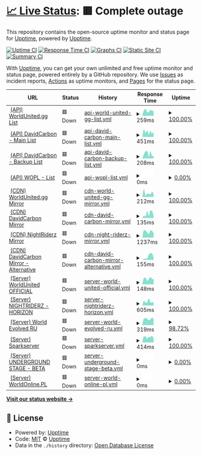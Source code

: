 # [📈 Live Status](https://upptime.github.io/upptime): <!--live status--> **🟥 Complete outage**

This repository contains the open-source uptime monitor and status page for [Upptime](https://upptime.js.org), powered by [Upptime](https://github.com/upptime/upptime).

[![Uptime CI](https://github.com/DavidCarbon-SBRW/Status/workflows/Uptime%20CI/badge.svg)](https://github.com/DavidCarbon-SBRW/Status/actions?query=workflow%3A%22Uptime+CI%22)
[![Response Time CI](https://github.com/DavidCarbon-SBRW/Status/workflows/Response%20Time%20CI/badge.svg)](https://github.com/DavidCarbon-SBRW/Status/actions?query=workflow%3A%22Response+Time+CI%22)
[![Graphs CI](https://github.com/DavidCarbon-SBRW/Status/workflows/Graphs%20CI/badge.svg)](https://github.com/DavidCarbon-SBRW/Status/actions?query=workflow%3A%22Graphs+CI%22)
[![Static Site CI](https://github.com/DavidCarbon-SBRW/Status/workflows/Static%20Site%20CI/badge.svg)](https://github.com/DavidCarbon-SBRW/Status/actions?query=workflow%3A%22Static+Site+CI%22)
[![Summary CI](https://github.com/DavidCarbon-SBRW/Status/workflows/Summary%20CI/badge.svg)](https://github.com/DavidCarbon-SBRW/Status/actions?query=workflow%3A%22Summary+CI%22)

With [Upptime](https://upptime.js.org), you can get your own unlimited and free uptime monitor and status page, powered entirely by a GitHub repository. We use [Issues](https://github.com/upptime/upptime/issues) as incident reports, [Actions](https://github.com/DavidCarbon-SBRW/Status/actions) as uptime monitors, and [Pages](https://upptime.github.io/upptime) for the status page.

<!--start: status pages-->
<!-- This summary is generated by Upptime (https://github.com/upptime/upptime) -->
<!-- Do not edit this manually, your changes will be overwritten -->
<!-- prettier-ignore -->
| URL | Status | History | Response Time | Uptime |
| --- | ------ | ------- | ------------- | ------ |
| <img alt="" src="https://favicons.githubusercontent.com/api.worldunited.gg" height="13"> [(API) WorldUnited.gg List](https://api.worldunited.gg/serverlist.json) | 🟥 Down | [api-world-united-gg-list.yml](https://github.com/DavidCarbon-SBRW/Status/commits/HEAD/history/api-world-united-gg-list.yml) | <details><summary><img alt="Response time graph" src="./graphs/api-world-united-gg-list/response-time-week.png" height="20"> 259ms</summary><br><a href="https://s-sbrw.davidcarbon.download/history/api-world-united-gg-list"><img alt="Response time 285" src="https://img.shields.io/endpoint?url=https%3A%2F%2Fraw.githubusercontent.com%2FDavidCarbon-SBRW%2FStatus%2FHEAD%2Fapi%2Fapi-world-united-gg-list%2Fresponse-time.json"></a><br><a href="https://s-sbrw.davidcarbon.download/history/api-world-united-gg-list"><img alt="24-hour response time 228" src="https://img.shields.io/endpoint?url=https%3A%2F%2Fraw.githubusercontent.com%2FDavidCarbon-SBRW%2FStatus%2FHEAD%2Fapi%2Fapi-world-united-gg-list%2Fresponse-time-day.json"></a><br><a href="https://s-sbrw.davidcarbon.download/history/api-world-united-gg-list"><img alt="7-day response time 259" src="https://img.shields.io/endpoint?url=https%3A%2F%2Fraw.githubusercontent.com%2FDavidCarbon-SBRW%2FStatus%2FHEAD%2Fapi%2Fapi-world-united-gg-list%2Fresponse-time-week.json"></a><br><a href="https://s-sbrw.davidcarbon.download/history/api-world-united-gg-list"><img alt="30-day response time 290" src="https://img.shields.io/endpoint?url=https%3A%2F%2Fraw.githubusercontent.com%2FDavidCarbon-SBRW%2FStatus%2FHEAD%2Fapi%2Fapi-world-united-gg-list%2Fresponse-time-month.json"></a><br><a href="https://s-sbrw.davidcarbon.download/history/api-world-united-gg-list"><img alt="1-year response time 285" src="https://img.shields.io/endpoint?url=https%3A%2F%2Fraw.githubusercontent.com%2FDavidCarbon-SBRW%2FStatus%2FHEAD%2Fapi%2Fapi-world-united-gg-list%2Fresponse-time-year.json"></a></details> | <details><summary><a href="https://s-sbrw.davidcarbon.download/history/api-world-united-gg-list">100.00%</a></summary><a href="https://s-sbrw.davidcarbon.download/history/api-world-united-gg-list"><img alt="All-time uptime 90.85%" src="https://img.shields.io/endpoint?url=https%3A%2F%2Fraw.githubusercontent.com%2FDavidCarbon-SBRW%2FStatus%2FHEAD%2Fapi%2Fapi-world-united-gg-list%2Fuptime.json"></a><br><a href="https://s-sbrw.davidcarbon.download/history/api-world-united-gg-list"><img alt="24-hour uptime 100.00%" src="https://img.shields.io/endpoint?url=https%3A%2F%2Fraw.githubusercontent.com%2FDavidCarbon-SBRW%2FStatus%2FHEAD%2Fapi%2Fapi-world-united-gg-list%2Fuptime-day.json"></a><br><a href="https://s-sbrw.davidcarbon.download/history/api-world-united-gg-list"><img alt="7-day uptime 100.00%" src="https://img.shields.io/endpoint?url=https%3A%2F%2Fraw.githubusercontent.com%2FDavidCarbon-SBRW%2FStatus%2FHEAD%2Fapi%2Fapi-world-united-gg-list%2Fuptime-week.json"></a><br><a href="https://s-sbrw.davidcarbon.download/history/api-world-united-gg-list"><img alt="30-day uptime 97.14%" src="https://img.shields.io/endpoint?url=https%3A%2F%2Fraw.githubusercontent.com%2FDavidCarbon-SBRW%2FStatus%2FHEAD%2Fapi%2Fapi-world-united-gg-list%2Fuptime-month.json"></a><br><a href="https://s-sbrw.davidcarbon.download/history/api-world-united-gg-list"><img alt="1-year uptime 90.85%" src="https://img.shields.io/endpoint?url=https%3A%2F%2Fraw.githubusercontent.com%2FDavidCarbon-SBRW%2FStatus%2FHEAD%2Fapi%2Fapi-world-united-gg-list%2Fuptime-year.json"></a></details>
| <img alt="" src="https://favicons.githubusercontent.com/api-sbrw.davidcarbon.download" height="13"> [(API) DavidCarbon - Main List](https://api-sbrw.davidcarbon.download/serverlist.json) | 🟥 Down | [api-david-carbon-main-list.yml](https://github.com/DavidCarbon-SBRW/Status/commits/HEAD/history/api-david-carbon-main-list.yml) | <details><summary><img alt="Response time graph" src="./graphs/api-david-carbon-main-list/response-time-week.png" height="20"> 451ms</summary><br><a href="https://s-sbrw.davidcarbon.download/history/api-david-carbon-main-list"><img alt="Response time 526" src="https://img.shields.io/endpoint?url=https%3A%2F%2Fraw.githubusercontent.com%2FDavidCarbon-SBRW%2FStatus%2FHEAD%2Fapi%2Fapi-david-carbon-main-list%2Fresponse-time.json"></a><br><a href="https://s-sbrw.davidcarbon.download/history/api-david-carbon-main-list"><img alt="24-hour response time 475" src="https://img.shields.io/endpoint?url=https%3A%2F%2Fraw.githubusercontent.com%2FDavidCarbon-SBRW%2FStatus%2FHEAD%2Fapi%2Fapi-david-carbon-main-list%2Fresponse-time-day.json"></a><br><a href="https://s-sbrw.davidcarbon.download/history/api-david-carbon-main-list"><img alt="7-day response time 451" src="https://img.shields.io/endpoint?url=https%3A%2F%2Fraw.githubusercontent.com%2FDavidCarbon-SBRW%2FStatus%2FHEAD%2Fapi%2Fapi-david-carbon-main-list%2Fresponse-time-week.json"></a><br><a href="https://s-sbrw.davidcarbon.download/history/api-david-carbon-main-list"><img alt="30-day response time 449" src="https://img.shields.io/endpoint?url=https%3A%2F%2Fraw.githubusercontent.com%2FDavidCarbon-SBRW%2FStatus%2FHEAD%2Fapi%2Fapi-david-carbon-main-list%2Fresponse-time-month.json"></a><br><a href="https://s-sbrw.davidcarbon.download/history/api-david-carbon-main-list"><img alt="1-year response time 526" src="https://img.shields.io/endpoint?url=https%3A%2F%2Fraw.githubusercontent.com%2FDavidCarbon-SBRW%2FStatus%2FHEAD%2Fapi%2Fapi-david-carbon-main-list%2Fresponse-time-year.json"></a></details> | <details><summary><a href="https://s-sbrw.davidcarbon.download/history/api-david-carbon-main-list">100.00%</a></summary><a href="https://s-sbrw.davidcarbon.download/history/api-david-carbon-main-list"><img alt="All-time uptime 99.91%" src="https://img.shields.io/endpoint?url=https%3A%2F%2Fraw.githubusercontent.com%2FDavidCarbon-SBRW%2FStatus%2FHEAD%2Fapi%2Fapi-david-carbon-main-list%2Fuptime.json"></a><br><a href="https://s-sbrw.davidcarbon.download/history/api-david-carbon-main-list"><img alt="24-hour uptime 100.00%" src="https://img.shields.io/endpoint?url=https%3A%2F%2Fraw.githubusercontent.com%2FDavidCarbon-SBRW%2FStatus%2FHEAD%2Fapi%2Fapi-david-carbon-main-list%2Fuptime-day.json"></a><br><a href="https://s-sbrw.davidcarbon.download/history/api-david-carbon-main-list"><img alt="7-day uptime 100.00%" src="https://img.shields.io/endpoint?url=https%3A%2F%2Fraw.githubusercontent.com%2FDavidCarbon-SBRW%2FStatus%2FHEAD%2Fapi%2Fapi-david-carbon-main-list%2Fuptime-week.json"></a><br><a href="https://s-sbrw.davidcarbon.download/history/api-david-carbon-main-list"><img alt="30-day uptime 100.00%" src="https://img.shields.io/endpoint?url=https%3A%2F%2Fraw.githubusercontent.com%2FDavidCarbon-SBRW%2FStatus%2FHEAD%2Fapi%2Fapi-david-carbon-main-list%2Fuptime-month.json"></a><br><a href="https://s-sbrw.davidcarbon.download/history/api-david-carbon-main-list"><img alt="1-year uptime 99.91%" src="https://img.shields.io/endpoint?url=https%3A%2F%2Fraw.githubusercontent.com%2FDavidCarbon-SBRW%2FStatus%2FHEAD%2Fapi%2Fapi-david-carbon-main-list%2Fuptime-year.json"></a></details>
| <img alt="" src="https://favicons.githubusercontent.com/api2-sbrw.davidcarbon.download" height="13"> [(API) DavidCarbon - Backup List](http://api2-sbrw.davidcarbon.download/serverlist.json) | 🟥 Down | [api-david-carbon-backup-list.yml](https://github.com/DavidCarbon-SBRW/Status/commits/HEAD/history/api-david-carbon-backup-list.yml) | <details><summary><img alt="Response time graph" src="./graphs/api-david-carbon-backup-list/response-time-week.png" height="20"> 208ms</summary><br><a href="https://s-sbrw.davidcarbon.download/history/api-david-carbon-backup-list"><img alt="Response time 254" src="https://img.shields.io/endpoint?url=https%3A%2F%2Fraw.githubusercontent.com%2FDavidCarbon-SBRW%2FStatus%2FHEAD%2Fapi%2Fapi-david-carbon-backup-list%2Fresponse-time.json"></a><br><a href="https://s-sbrw.davidcarbon.download/history/api-david-carbon-backup-list"><img alt="24-hour response time 113" src="https://img.shields.io/endpoint?url=https%3A%2F%2Fraw.githubusercontent.com%2FDavidCarbon-SBRW%2FStatus%2FHEAD%2Fapi%2Fapi-david-carbon-backup-list%2Fresponse-time-day.json"></a><br><a href="https://s-sbrw.davidcarbon.download/history/api-david-carbon-backup-list"><img alt="7-day response time 208" src="https://img.shields.io/endpoint?url=https%3A%2F%2Fraw.githubusercontent.com%2FDavidCarbon-SBRW%2FStatus%2FHEAD%2Fapi%2Fapi-david-carbon-backup-list%2Fresponse-time-week.json"></a><br><a href="https://s-sbrw.davidcarbon.download/history/api-david-carbon-backup-list"><img alt="30-day response time 218" src="https://img.shields.io/endpoint?url=https%3A%2F%2Fraw.githubusercontent.com%2FDavidCarbon-SBRW%2FStatus%2FHEAD%2Fapi%2Fapi-david-carbon-backup-list%2Fresponse-time-month.json"></a><br><a href="https://s-sbrw.davidcarbon.download/history/api-david-carbon-backup-list"><img alt="1-year response time 254" src="https://img.shields.io/endpoint?url=https%3A%2F%2Fraw.githubusercontent.com%2FDavidCarbon-SBRW%2FStatus%2FHEAD%2Fapi%2Fapi-david-carbon-backup-list%2Fresponse-time-year.json"></a></details> | <details><summary><a href="https://s-sbrw.davidcarbon.download/history/api-david-carbon-backup-list">100.00%</a></summary><a href="https://s-sbrw.davidcarbon.download/history/api-david-carbon-backup-list"><img alt="All-time uptime 99.97%" src="https://img.shields.io/endpoint?url=https%3A%2F%2Fraw.githubusercontent.com%2FDavidCarbon-SBRW%2FStatus%2FHEAD%2Fapi%2Fapi-david-carbon-backup-list%2Fuptime.json"></a><br><a href="https://s-sbrw.davidcarbon.download/history/api-david-carbon-backup-list"><img alt="24-hour uptime 100.00%" src="https://img.shields.io/endpoint?url=https%3A%2F%2Fraw.githubusercontent.com%2FDavidCarbon-SBRW%2FStatus%2FHEAD%2Fapi%2Fapi-david-carbon-backup-list%2Fuptime-day.json"></a><br><a href="https://s-sbrw.davidcarbon.download/history/api-david-carbon-backup-list"><img alt="7-day uptime 100.00%" src="https://img.shields.io/endpoint?url=https%3A%2F%2Fraw.githubusercontent.com%2FDavidCarbon-SBRW%2FStatus%2FHEAD%2Fapi%2Fapi-david-carbon-backup-list%2Fuptime-week.json"></a><br><a href="https://s-sbrw.davidcarbon.download/history/api-david-carbon-backup-list"><img alt="30-day uptime 100.00%" src="https://img.shields.io/endpoint?url=https%3A%2F%2Fraw.githubusercontent.com%2FDavidCarbon-SBRW%2FStatus%2FHEAD%2Fapi%2Fapi-david-carbon-backup-list%2Fuptime-month.json"></a><br><a href="https://s-sbrw.davidcarbon.download/history/api-david-carbon-backup-list"><img alt="1-year uptime 99.97%" src="https://img.shields.io/endpoint?url=https%3A%2F%2Fraw.githubusercontent.com%2FDavidCarbon-SBRW%2FStatus%2FHEAD%2Fapi%2Fapi-david-carbon-backup-list%2Fuptime-year.json"></a></details>
| <img alt="" src="https://favicons.githubusercontent.com/worldonline.pl" height="13"> [(API) WOPL - List](http://worldonline.pl/serverlist.json) | 🟥 Down | [api-wopl-list.yml](https://github.com/DavidCarbon-SBRW/Status/commits/HEAD/history/api-wopl-list.yml) | <details><summary><img alt="Response time graph" src="./graphs/api-wopl-list/response-time-week.png" height="20"> 0ms</summary><br><a href="https://s-sbrw.davidcarbon.download/history/api-wopl-list"><img alt="Response time 326" src="https://img.shields.io/endpoint?url=https%3A%2F%2Fraw.githubusercontent.com%2FDavidCarbon-SBRW%2FStatus%2FHEAD%2Fapi%2Fapi-wopl-list%2Fresponse-time.json"></a><br><a href="https://s-sbrw.davidcarbon.download/history/api-wopl-list"><img alt="24-hour response time 0" src="https://img.shields.io/endpoint?url=https%3A%2F%2Fraw.githubusercontent.com%2FDavidCarbon-SBRW%2FStatus%2FHEAD%2Fapi%2Fapi-wopl-list%2Fresponse-time-day.json"></a><br><a href="https://s-sbrw.davidcarbon.download/history/api-wopl-list"><img alt="7-day response time 0" src="https://img.shields.io/endpoint?url=https%3A%2F%2Fraw.githubusercontent.com%2FDavidCarbon-SBRW%2FStatus%2FHEAD%2Fapi%2Fapi-wopl-list%2Fresponse-time-week.json"></a><br><a href="https://s-sbrw.davidcarbon.download/history/api-wopl-list"><img alt="30-day response time 0" src="https://img.shields.io/endpoint?url=https%3A%2F%2Fraw.githubusercontent.com%2FDavidCarbon-SBRW%2FStatus%2FHEAD%2Fapi%2Fapi-wopl-list%2Fresponse-time-month.json"></a><br><a href="https://s-sbrw.davidcarbon.download/history/api-wopl-list"><img alt="1-year response time 326" src="https://img.shields.io/endpoint?url=https%3A%2F%2Fraw.githubusercontent.com%2FDavidCarbon-SBRW%2FStatus%2FHEAD%2Fapi%2Fapi-wopl-list%2Fresponse-time-year.json"></a></details> | <details><summary><a href="https://s-sbrw.davidcarbon.download/history/api-wopl-list">0.00%</a></summary><a href="https://s-sbrw.davidcarbon.download/history/api-wopl-list"><img alt="All-time uptime 33.94%" src="https://img.shields.io/endpoint?url=https%3A%2F%2Fraw.githubusercontent.com%2FDavidCarbon-SBRW%2FStatus%2FHEAD%2Fapi%2Fapi-wopl-list%2Fuptime.json"></a><br><a href="https://s-sbrw.davidcarbon.download/history/api-wopl-list"><img alt="24-hour uptime 0.00%" src="https://img.shields.io/endpoint?url=https%3A%2F%2Fraw.githubusercontent.com%2FDavidCarbon-SBRW%2FStatus%2FHEAD%2Fapi%2Fapi-wopl-list%2Fuptime-day.json"></a><br><a href="https://s-sbrw.davidcarbon.download/history/api-wopl-list"><img alt="7-day uptime 0.00%" src="https://img.shields.io/endpoint?url=https%3A%2F%2Fraw.githubusercontent.com%2FDavidCarbon-SBRW%2FStatus%2FHEAD%2Fapi%2Fapi-wopl-list%2Fuptime-week.json"></a><br><a href="https://s-sbrw.davidcarbon.download/history/api-wopl-list"><img alt="30-day uptime 0.00%" src="https://img.shields.io/endpoint?url=https%3A%2F%2Fraw.githubusercontent.com%2FDavidCarbon-SBRW%2FStatus%2FHEAD%2Fapi%2Fapi-wopl-list%2Fuptime-month.json"></a><br><a href="https://s-sbrw.davidcarbon.download/history/api-wopl-list"><img alt="1-year uptime 33.94%" src="https://img.shields.io/endpoint?url=https%3A%2F%2Fraw.githubusercontent.com%2FDavidCarbon-SBRW%2FStatus%2FHEAD%2Fapi%2Fapi-wopl-list%2Fuptime-year.json"></a></details>
| <img alt="" src="https://favicons.githubusercontent.com/cdn.worldunited.gg" height="13"> [(CDN) WorldUnited.gg Mirror](https://cdn.worldunited.gg/en/index.xml) | 🟥 Down | [cdn-world-united-gg-mirror.yml](https://github.com/DavidCarbon-SBRW/Status/commits/HEAD/history/cdn-world-united-gg-mirror.yml) | <details><summary><img alt="Response time graph" src="./graphs/cdn-world-united-gg-mirror/response-time-week.png" height="20"> 212ms</summary><br><a href="https://s-sbrw.davidcarbon.download/history/cdn-world-united-gg-mirror"><img alt="Response time 194" src="https://img.shields.io/endpoint?url=https%3A%2F%2Fraw.githubusercontent.com%2FDavidCarbon-SBRW%2FStatus%2FHEAD%2Fapi%2Fcdn-world-united-gg-mirror%2Fresponse-time.json"></a><br><a href="https://s-sbrw.davidcarbon.download/history/cdn-world-united-gg-mirror"><img alt="24-hour response time 158" src="https://img.shields.io/endpoint?url=https%3A%2F%2Fraw.githubusercontent.com%2FDavidCarbon-SBRW%2FStatus%2FHEAD%2Fapi%2Fcdn-world-united-gg-mirror%2Fresponse-time-day.json"></a><br><a href="https://s-sbrw.davidcarbon.download/history/cdn-world-united-gg-mirror"><img alt="7-day response time 212" src="https://img.shields.io/endpoint?url=https%3A%2F%2Fraw.githubusercontent.com%2FDavidCarbon-SBRW%2FStatus%2FHEAD%2Fapi%2Fcdn-world-united-gg-mirror%2Fresponse-time-week.json"></a><br><a href="https://s-sbrw.davidcarbon.download/history/cdn-world-united-gg-mirror"><img alt="30-day response time 190" src="https://img.shields.io/endpoint?url=https%3A%2F%2Fraw.githubusercontent.com%2FDavidCarbon-SBRW%2FStatus%2FHEAD%2Fapi%2Fcdn-world-united-gg-mirror%2Fresponse-time-month.json"></a><br><a href="https://s-sbrw.davidcarbon.download/history/cdn-world-united-gg-mirror"><img alt="1-year response time 194" src="https://img.shields.io/endpoint?url=https%3A%2F%2Fraw.githubusercontent.com%2FDavidCarbon-SBRW%2FStatus%2FHEAD%2Fapi%2Fcdn-world-united-gg-mirror%2Fresponse-time-year.json"></a></details> | <details><summary><a href="https://s-sbrw.davidcarbon.download/history/cdn-world-united-gg-mirror">100.00%</a></summary><a href="https://s-sbrw.davidcarbon.download/history/cdn-world-united-gg-mirror"><img alt="All-time uptime 100.00%" src="https://img.shields.io/endpoint?url=https%3A%2F%2Fraw.githubusercontent.com%2FDavidCarbon-SBRW%2FStatus%2FHEAD%2Fapi%2Fcdn-world-united-gg-mirror%2Fuptime.json"></a><br><a href="https://s-sbrw.davidcarbon.download/history/cdn-world-united-gg-mirror"><img alt="24-hour uptime 100.00%" src="https://img.shields.io/endpoint?url=https%3A%2F%2Fraw.githubusercontent.com%2FDavidCarbon-SBRW%2FStatus%2FHEAD%2Fapi%2Fcdn-world-united-gg-mirror%2Fuptime-day.json"></a><br><a href="https://s-sbrw.davidcarbon.download/history/cdn-world-united-gg-mirror"><img alt="7-day uptime 100.00%" src="https://img.shields.io/endpoint?url=https%3A%2F%2Fraw.githubusercontent.com%2FDavidCarbon-SBRW%2FStatus%2FHEAD%2Fapi%2Fcdn-world-united-gg-mirror%2Fuptime-week.json"></a><br><a href="https://s-sbrw.davidcarbon.download/history/cdn-world-united-gg-mirror"><img alt="30-day uptime 100.00%" src="https://img.shields.io/endpoint?url=https%3A%2F%2Fraw.githubusercontent.com%2FDavidCarbon-SBRW%2FStatus%2FHEAD%2Fapi%2Fcdn-world-united-gg-mirror%2Fuptime-month.json"></a><br><a href="https://s-sbrw.davidcarbon.download/history/cdn-world-united-gg-mirror"><img alt="1-year uptime 100.00%" src="https://img.shields.io/endpoint?url=https%3A%2F%2Fraw.githubusercontent.com%2FDavidCarbon-SBRW%2FStatus%2FHEAD%2Fapi%2Fcdn-world-united-gg-mirror%2Fuptime-year.json"></a></details>
| <img alt="" src="https://favicons.githubusercontent.com/g-sbrw.davidcarbon.download" height="13"> [(CDN) DavidCarbon Mirror](http://g-sbrw.davidcarbon.download/en/index.xml) | 🟥 Down | [cdn-david-carbon-mirror.yml](https://github.com/DavidCarbon-SBRW/Status/commits/HEAD/history/cdn-david-carbon-mirror.yml) | <details><summary><img alt="Response time graph" src="./graphs/cdn-david-carbon-mirror/response-time-week.png" height="20"> 135ms</summary><br><a href="https://s-sbrw.davidcarbon.download/history/cdn-david-carbon-mirror"><img alt="Response time 317" src="https://img.shields.io/endpoint?url=https%3A%2F%2Fraw.githubusercontent.com%2FDavidCarbon-SBRW%2FStatus%2FHEAD%2Fapi%2Fcdn-david-carbon-mirror%2Fresponse-time.json"></a><br><a href="https://s-sbrw.davidcarbon.download/history/cdn-david-carbon-mirror"><img alt="24-hour response time 58" src="https://img.shields.io/endpoint?url=https%3A%2F%2Fraw.githubusercontent.com%2FDavidCarbon-SBRW%2FStatus%2FHEAD%2Fapi%2Fcdn-david-carbon-mirror%2Fresponse-time-day.json"></a><br><a href="https://s-sbrw.davidcarbon.download/history/cdn-david-carbon-mirror"><img alt="7-day response time 135" src="https://img.shields.io/endpoint?url=https%3A%2F%2Fraw.githubusercontent.com%2FDavidCarbon-SBRW%2FStatus%2FHEAD%2Fapi%2Fcdn-david-carbon-mirror%2Fresponse-time-week.json"></a><br><a href="https://s-sbrw.davidcarbon.download/history/cdn-david-carbon-mirror"><img alt="30-day response time 261" src="https://img.shields.io/endpoint?url=https%3A%2F%2Fraw.githubusercontent.com%2FDavidCarbon-SBRW%2FStatus%2FHEAD%2Fapi%2Fcdn-david-carbon-mirror%2Fresponse-time-month.json"></a><br><a href="https://s-sbrw.davidcarbon.download/history/cdn-david-carbon-mirror"><img alt="1-year response time 317" src="https://img.shields.io/endpoint?url=https%3A%2F%2Fraw.githubusercontent.com%2FDavidCarbon-SBRW%2FStatus%2FHEAD%2Fapi%2Fcdn-david-carbon-mirror%2Fresponse-time-year.json"></a></details> | <details><summary><a href="https://s-sbrw.davidcarbon.download/history/cdn-david-carbon-mirror">100.00%</a></summary><a href="https://s-sbrw.davidcarbon.download/history/cdn-david-carbon-mirror"><img alt="All-time uptime 99.95%" src="https://img.shields.io/endpoint?url=https%3A%2F%2Fraw.githubusercontent.com%2FDavidCarbon-SBRW%2FStatus%2FHEAD%2Fapi%2Fcdn-david-carbon-mirror%2Fuptime.json"></a><br><a href="https://s-sbrw.davidcarbon.download/history/cdn-david-carbon-mirror"><img alt="24-hour uptime 100.00%" src="https://img.shields.io/endpoint?url=https%3A%2F%2Fraw.githubusercontent.com%2FDavidCarbon-SBRW%2FStatus%2FHEAD%2Fapi%2Fcdn-david-carbon-mirror%2Fuptime-day.json"></a><br><a href="https://s-sbrw.davidcarbon.download/history/cdn-david-carbon-mirror"><img alt="7-day uptime 100.00%" src="https://img.shields.io/endpoint?url=https%3A%2F%2Fraw.githubusercontent.com%2FDavidCarbon-SBRW%2FStatus%2FHEAD%2Fapi%2Fcdn-david-carbon-mirror%2Fuptime-week.json"></a><br><a href="https://s-sbrw.davidcarbon.download/history/cdn-david-carbon-mirror"><img alt="30-day uptime 100.00%" src="https://img.shields.io/endpoint?url=https%3A%2F%2Fraw.githubusercontent.com%2FDavidCarbon-SBRW%2FStatus%2FHEAD%2Fapi%2Fcdn-david-carbon-mirror%2Fuptime-month.json"></a><br><a href="https://s-sbrw.davidcarbon.download/history/cdn-david-carbon-mirror"><img alt="1-year uptime 99.95%" src="https://img.shields.io/endpoint?url=https%3A%2F%2Fraw.githubusercontent.com%2FDavidCarbon-SBRW%2FStatus%2FHEAD%2Fapi%2Fcdn-david-carbon-mirror%2Fuptime-year.json"></a></details>
| <img alt="" src="https://favicons.githubusercontent.com/cdn.nightriderz.world" height="13"> [(CDN) NightRiderz Mirror](https://cdn.nightriderz.world/nfsw/en/index.xml) | 🟥 Down | [cdn-night-riderz-mirror.yml](https://github.com/DavidCarbon-SBRW/Status/commits/HEAD/history/cdn-night-riderz-mirror.yml) | <details><summary><img alt="Response time graph" src="./graphs/cdn-night-riderz-mirror/response-time-week.png" height="20"> 1237ms</summary><br><a href="https://s-sbrw.davidcarbon.download/history/cdn-night-riderz-mirror"><img alt="Response time 862" src="https://img.shields.io/endpoint?url=https%3A%2F%2Fraw.githubusercontent.com%2FDavidCarbon-SBRW%2FStatus%2FHEAD%2Fapi%2Fcdn-night-riderz-mirror%2Fresponse-time.json"></a><br><a href="https://s-sbrw.davidcarbon.download/history/cdn-night-riderz-mirror"><img alt="24-hour response time 931" src="https://img.shields.io/endpoint?url=https%3A%2F%2Fraw.githubusercontent.com%2FDavidCarbon-SBRW%2FStatus%2FHEAD%2Fapi%2Fcdn-night-riderz-mirror%2Fresponse-time-day.json"></a><br><a href="https://s-sbrw.davidcarbon.download/history/cdn-night-riderz-mirror"><img alt="7-day response time 1237" src="https://img.shields.io/endpoint?url=https%3A%2F%2Fraw.githubusercontent.com%2FDavidCarbon-SBRW%2FStatus%2FHEAD%2Fapi%2Fcdn-night-riderz-mirror%2Fresponse-time-week.json"></a><br><a href="https://s-sbrw.davidcarbon.download/history/cdn-night-riderz-mirror"><img alt="30-day response time 1225" src="https://img.shields.io/endpoint?url=https%3A%2F%2Fraw.githubusercontent.com%2FDavidCarbon-SBRW%2FStatus%2FHEAD%2Fapi%2Fcdn-night-riderz-mirror%2Fresponse-time-month.json"></a><br><a href="https://s-sbrw.davidcarbon.download/history/cdn-night-riderz-mirror"><img alt="1-year response time 862" src="https://img.shields.io/endpoint?url=https%3A%2F%2Fraw.githubusercontent.com%2FDavidCarbon-SBRW%2FStatus%2FHEAD%2Fapi%2Fcdn-night-riderz-mirror%2Fresponse-time-year.json"></a></details> | <details><summary><a href="https://s-sbrw.davidcarbon.download/history/cdn-night-riderz-mirror">100.00%</a></summary><a href="https://s-sbrw.davidcarbon.download/history/cdn-night-riderz-mirror"><img alt="All-time uptime 99.86%" src="https://img.shields.io/endpoint?url=https%3A%2F%2Fraw.githubusercontent.com%2FDavidCarbon-SBRW%2FStatus%2FHEAD%2Fapi%2Fcdn-night-riderz-mirror%2Fuptime.json"></a><br><a href="https://s-sbrw.davidcarbon.download/history/cdn-night-riderz-mirror"><img alt="24-hour uptime 100.00%" src="https://img.shields.io/endpoint?url=https%3A%2F%2Fraw.githubusercontent.com%2FDavidCarbon-SBRW%2FStatus%2FHEAD%2Fapi%2Fcdn-night-riderz-mirror%2Fuptime-day.json"></a><br><a href="https://s-sbrw.davidcarbon.download/history/cdn-night-riderz-mirror"><img alt="7-day uptime 100.00%" src="https://img.shields.io/endpoint?url=https%3A%2F%2Fraw.githubusercontent.com%2FDavidCarbon-SBRW%2FStatus%2FHEAD%2Fapi%2Fcdn-night-riderz-mirror%2Fuptime-week.json"></a><br><a href="https://s-sbrw.davidcarbon.download/history/cdn-night-riderz-mirror"><img alt="30-day uptime 100.00%" src="https://img.shields.io/endpoint?url=https%3A%2F%2Fraw.githubusercontent.com%2FDavidCarbon-SBRW%2FStatus%2FHEAD%2Fapi%2Fcdn-night-riderz-mirror%2Fuptime-month.json"></a><br><a href="https://s-sbrw.davidcarbon.download/history/cdn-night-riderz-mirror"><img alt="1-year uptime 99.86%" src="https://img.shields.io/endpoint?url=https%3A%2F%2Fraw.githubusercontent.com%2FDavidCarbon-SBRW%2FStatus%2FHEAD%2Fapi%2Fcdn-night-riderz-mirror%2Fuptime-year.json"></a></details>
| <img alt="" src="https://favicons.githubusercontent.com/g2-sbrw.davidcarbon.download" height="13"> [(CDN) DavidCarbon Mirror - Alternative](http://g2-sbrw.davidcarbon.download/en/index.xml) | 🟥 Down | [cdn-david-carbon-mirror-alternative.yml](https://github.com/DavidCarbon-SBRW/Status/commits/HEAD/history/cdn-david-carbon-mirror-alternative.yml) | <details><summary><img alt="Response time graph" src="./graphs/cdn-david-carbon-mirror-alternative/response-time-week.png" height="20"> 155ms</summary><br><a href="https://s-sbrw.davidcarbon.download/history/cdn-david-carbon-mirror-alternative"><img alt="Response time 189" src="https://img.shields.io/endpoint?url=https%3A%2F%2Fraw.githubusercontent.com%2FDavidCarbon-SBRW%2FStatus%2FHEAD%2Fapi%2Fcdn-david-carbon-mirror-alternative%2Fresponse-time.json"></a><br><a href="https://s-sbrw.davidcarbon.download/history/cdn-david-carbon-mirror-alternative"><img alt="24-hour response time 97" src="https://img.shields.io/endpoint?url=https%3A%2F%2Fraw.githubusercontent.com%2FDavidCarbon-SBRW%2FStatus%2FHEAD%2Fapi%2Fcdn-david-carbon-mirror-alternative%2Fresponse-time-day.json"></a><br><a href="https://s-sbrw.davidcarbon.download/history/cdn-david-carbon-mirror-alternative"><img alt="7-day response time 155" src="https://img.shields.io/endpoint?url=https%3A%2F%2Fraw.githubusercontent.com%2FDavidCarbon-SBRW%2FStatus%2FHEAD%2Fapi%2Fcdn-david-carbon-mirror-alternative%2Fresponse-time-week.json"></a><br><a href="https://s-sbrw.davidcarbon.download/history/cdn-david-carbon-mirror-alternative"><img alt="30-day response time 176" src="https://img.shields.io/endpoint?url=https%3A%2F%2Fraw.githubusercontent.com%2FDavidCarbon-SBRW%2FStatus%2FHEAD%2Fapi%2Fcdn-david-carbon-mirror-alternative%2Fresponse-time-month.json"></a><br><a href="https://s-sbrw.davidcarbon.download/history/cdn-david-carbon-mirror-alternative"><img alt="1-year response time 189" src="https://img.shields.io/endpoint?url=https%3A%2F%2Fraw.githubusercontent.com%2FDavidCarbon-SBRW%2FStatus%2FHEAD%2Fapi%2Fcdn-david-carbon-mirror-alternative%2Fresponse-time-year.json"></a></details> | <details><summary><a href="https://s-sbrw.davidcarbon.download/history/cdn-david-carbon-mirror-alternative">100.00%</a></summary><a href="https://s-sbrw.davidcarbon.download/history/cdn-david-carbon-mirror-alternative"><img alt="All-time uptime 99.88%" src="https://img.shields.io/endpoint?url=https%3A%2F%2Fraw.githubusercontent.com%2FDavidCarbon-SBRW%2FStatus%2FHEAD%2Fapi%2Fcdn-david-carbon-mirror-alternative%2Fuptime.json"></a><br><a href="https://s-sbrw.davidcarbon.download/history/cdn-david-carbon-mirror-alternative"><img alt="24-hour uptime 100.00%" src="https://img.shields.io/endpoint?url=https%3A%2F%2Fraw.githubusercontent.com%2FDavidCarbon-SBRW%2FStatus%2FHEAD%2Fapi%2Fcdn-david-carbon-mirror-alternative%2Fuptime-day.json"></a><br><a href="https://s-sbrw.davidcarbon.download/history/cdn-david-carbon-mirror-alternative"><img alt="7-day uptime 100.00%" src="https://img.shields.io/endpoint?url=https%3A%2F%2Fraw.githubusercontent.com%2FDavidCarbon-SBRW%2FStatus%2FHEAD%2Fapi%2Fcdn-david-carbon-mirror-alternative%2Fuptime-week.json"></a><br><a href="https://s-sbrw.davidcarbon.download/history/cdn-david-carbon-mirror-alternative"><img alt="30-day uptime 100.00%" src="https://img.shields.io/endpoint?url=https%3A%2F%2Fraw.githubusercontent.com%2FDavidCarbon-SBRW%2FStatus%2FHEAD%2Fapi%2Fcdn-david-carbon-mirror-alternative%2Fuptime-month.json"></a><br><a href="https://s-sbrw.davidcarbon.download/history/cdn-david-carbon-mirror-alternative"><img alt="1-year uptime 99.88%" src="https://img.shields.io/endpoint?url=https%3A%2F%2Fraw.githubusercontent.com%2FDavidCarbon-SBRW%2FStatus%2FHEAD%2Fapi%2Fcdn-david-carbon-mirror-alternative%2Fuptime-year.json"></a></details>
| <img alt="" src="https://favicons.githubusercontent.com/game.worldunited.gg" height="13"> [(Server) WorldUnited OFFICIAL](http://game.worldunited.gg:8080/Engine.svc/GetServerInformation) | 🟥 Down | [server-world-united-official.yml](https://github.com/DavidCarbon-SBRW/Status/commits/HEAD/history/server-world-united-official.yml) | <details><summary><img alt="Response time graph" src="./graphs/server-world-united-official/response-time-week.png" height="20"> 148ms</summary><br><a href="https://s-sbrw.davidcarbon.download/history/server-world-united-official"><img alt="Response time 159" src="https://img.shields.io/endpoint?url=https%3A%2F%2Fraw.githubusercontent.com%2FDavidCarbon-SBRW%2FStatus%2FHEAD%2Fapi%2Fserver-world-united-official%2Fresponse-time.json"></a><br><a href="https://s-sbrw.davidcarbon.download/history/server-world-united-official"><img alt="24-hour response time 134" src="https://img.shields.io/endpoint?url=https%3A%2F%2Fraw.githubusercontent.com%2FDavidCarbon-SBRW%2FStatus%2FHEAD%2Fapi%2Fserver-world-united-official%2Fresponse-time-day.json"></a><br><a href="https://s-sbrw.davidcarbon.download/history/server-world-united-official"><img alt="7-day response time 148" src="https://img.shields.io/endpoint?url=https%3A%2F%2Fraw.githubusercontent.com%2FDavidCarbon-SBRW%2FStatus%2FHEAD%2Fapi%2Fserver-world-united-official%2Fresponse-time-week.json"></a><br><a href="https://s-sbrw.davidcarbon.download/history/server-world-united-official"><img alt="30-day response time 147" src="https://img.shields.io/endpoint?url=https%3A%2F%2Fraw.githubusercontent.com%2FDavidCarbon-SBRW%2FStatus%2FHEAD%2Fapi%2Fserver-world-united-official%2Fresponse-time-month.json"></a><br><a href="https://s-sbrw.davidcarbon.download/history/server-world-united-official"><img alt="1-year response time 159" src="https://img.shields.io/endpoint?url=https%3A%2F%2Fraw.githubusercontent.com%2FDavidCarbon-SBRW%2FStatus%2FHEAD%2Fapi%2Fserver-world-united-official%2Fresponse-time-year.json"></a></details> | <details><summary><a href="https://s-sbrw.davidcarbon.download/history/server-world-united-official">100.00%</a></summary><a href="https://s-sbrw.davidcarbon.download/history/server-world-united-official"><img alt="All-time uptime 99.99%" src="https://img.shields.io/endpoint?url=https%3A%2F%2Fraw.githubusercontent.com%2FDavidCarbon-SBRW%2FStatus%2FHEAD%2Fapi%2Fserver-world-united-official%2Fuptime.json"></a><br><a href="https://s-sbrw.davidcarbon.download/history/server-world-united-official"><img alt="24-hour uptime 100.00%" src="https://img.shields.io/endpoint?url=https%3A%2F%2Fraw.githubusercontent.com%2FDavidCarbon-SBRW%2FStatus%2FHEAD%2Fapi%2Fserver-world-united-official%2Fuptime-day.json"></a><br><a href="https://s-sbrw.davidcarbon.download/history/server-world-united-official"><img alt="7-day uptime 100.00%" src="https://img.shields.io/endpoint?url=https%3A%2F%2Fraw.githubusercontent.com%2FDavidCarbon-SBRW%2FStatus%2FHEAD%2Fapi%2Fserver-world-united-official%2Fuptime-week.json"></a><br><a href="https://s-sbrw.davidcarbon.download/history/server-world-united-official"><img alt="30-day uptime 100.00%" src="https://img.shields.io/endpoint?url=https%3A%2F%2Fraw.githubusercontent.com%2FDavidCarbon-SBRW%2FStatus%2FHEAD%2Fapi%2Fserver-world-united-official%2Fuptime-month.json"></a><br><a href="https://s-sbrw.davidcarbon.download/history/server-world-united-official"><img alt="1-year uptime 99.99%" src="https://img.shields.io/endpoint?url=https%3A%2F%2Fraw.githubusercontent.com%2FDavidCarbon-SBRW%2FStatus%2FHEAD%2Fapi%2Fserver-world-united-official%2Fuptime-year.json"></a></details>
| <img alt="" src="https://favicons.githubusercontent.com/horizon.nightriderz.world" height="13"> [(Server) NIGHTRIDERZ - HORIZON](http://horizon.nightriderz.world:8080/Engine.svc/GetServerInformation) | 🟥 Down | [server-nightriderz-horizon.yml](https://github.com/DavidCarbon-SBRW/Status/commits/HEAD/history/server-nightriderz-horizon.yml) | <details><summary><img alt="Response time graph" src="./graphs/server-nightriderz-horizon/response-time-week.png" height="20"> 605ms</summary><br><a href="https://s-sbrw.davidcarbon.download/history/server-nightriderz-horizon"><img alt="Response time 478" src="https://img.shields.io/endpoint?url=https%3A%2F%2Fraw.githubusercontent.com%2FDavidCarbon-SBRW%2FStatus%2FHEAD%2Fapi%2Fserver-nightriderz-horizon%2Fresponse-time.json"></a><br><a href="https://s-sbrw.davidcarbon.download/history/server-nightriderz-horizon"><img alt="24-hour response time 499" src="https://img.shields.io/endpoint?url=https%3A%2F%2Fraw.githubusercontent.com%2FDavidCarbon-SBRW%2FStatus%2FHEAD%2Fapi%2Fserver-nightriderz-horizon%2Fresponse-time-day.json"></a><br><a href="https://s-sbrw.davidcarbon.download/history/server-nightriderz-horizon"><img alt="7-day response time 605" src="https://img.shields.io/endpoint?url=https%3A%2F%2Fraw.githubusercontent.com%2FDavidCarbon-SBRW%2FStatus%2FHEAD%2Fapi%2Fserver-nightriderz-horizon%2Fresponse-time-week.json"></a><br><a href="https://s-sbrw.davidcarbon.download/history/server-nightriderz-horizon"><img alt="30-day response time 627" src="https://img.shields.io/endpoint?url=https%3A%2F%2Fraw.githubusercontent.com%2FDavidCarbon-SBRW%2FStatus%2FHEAD%2Fapi%2Fserver-nightriderz-horizon%2Fresponse-time-month.json"></a><br><a href="https://s-sbrw.davidcarbon.download/history/server-nightriderz-horizon"><img alt="1-year response time 478" src="https://img.shields.io/endpoint?url=https%3A%2F%2Fraw.githubusercontent.com%2FDavidCarbon-SBRW%2FStatus%2FHEAD%2Fapi%2Fserver-nightriderz-horizon%2Fresponse-time-year.json"></a></details> | <details><summary><a href="https://s-sbrw.davidcarbon.download/history/server-nightriderz-horizon">100.00%</a></summary><a href="https://s-sbrw.davidcarbon.download/history/server-nightriderz-horizon"><img alt="All-time uptime 99.81%" src="https://img.shields.io/endpoint?url=https%3A%2F%2Fraw.githubusercontent.com%2FDavidCarbon-SBRW%2FStatus%2FHEAD%2Fapi%2Fserver-nightriderz-horizon%2Fuptime.json"></a><br><a href="https://s-sbrw.davidcarbon.download/history/server-nightriderz-horizon"><img alt="24-hour uptime 100.00%" src="https://img.shields.io/endpoint?url=https%3A%2F%2Fraw.githubusercontent.com%2FDavidCarbon-SBRW%2FStatus%2FHEAD%2Fapi%2Fserver-nightriderz-horizon%2Fuptime-day.json"></a><br><a href="https://s-sbrw.davidcarbon.download/history/server-nightriderz-horizon"><img alt="7-day uptime 100.00%" src="https://img.shields.io/endpoint?url=https%3A%2F%2Fraw.githubusercontent.com%2FDavidCarbon-SBRW%2FStatus%2FHEAD%2Fapi%2Fserver-nightriderz-horizon%2Fuptime-week.json"></a><br><a href="https://s-sbrw.davidcarbon.download/history/server-nightriderz-horizon"><img alt="30-day uptime 99.88%" src="https://img.shields.io/endpoint?url=https%3A%2F%2Fraw.githubusercontent.com%2FDavidCarbon-SBRW%2FStatus%2FHEAD%2Fapi%2Fserver-nightriderz-horizon%2Fuptime-month.json"></a><br><a href="https://s-sbrw.davidcarbon.download/history/server-nightriderz-horizon"><img alt="1-year uptime 99.81%" src="https://img.shields.io/endpoint?url=https%3A%2F%2Fraw.githubusercontent.com%2FDavidCarbon-SBRW%2FStatus%2FHEAD%2Fapi%2Fserver-nightriderz-horizon%2Fuptime-year.json"></a></details>
| <img alt="" src="https://favicons.githubusercontent.com/92.63.111.195" height="13"> [(Server) World Evolved RU](http://92.63.111.195:8680/soapbox-race-core/Engine.svc/GetServerInformation) | 🟥 Down | [server-world-evolved-ru.yml](https://github.com/DavidCarbon-SBRW/Status/commits/HEAD/history/server-world-evolved-ru.yml) | <details><summary><img alt="Response time graph" src="./graphs/server-world-evolved-ru/response-time-week.png" height="20"> 319ms</summary><br><a href="https://s-sbrw.davidcarbon.download/history/server-world-evolved-ru"><img alt="Response time 345" src="https://img.shields.io/endpoint?url=https%3A%2F%2Fraw.githubusercontent.com%2FDavidCarbon-SBRW%2FStatus%2FHEAD%2Fapi%2Fserver-world-evolved-ru%2Fresponse-time.json"></a><br><a href="https://s-sbrw.davidcarbon.download/history/server-world-evolved-ru"><img alt="24-hour response time 260" src="https://img.shields.io/endpoint?url=https%3A%2F%2Fraw.githubusercontent.com%2FDavidCarbon-SBRW%2FStatus%2FHEAD%2Fapi%2Fserver-world-evolved-ru%2Fresponse-time-day.json"></a><br><a href="https://s-sbrw.davidcarbon.download/history/server-world-evolved-ru"><img alt="7-day response time 319" src="https://img.shields.io/endpoint?url=https%3A%2F%2Fraw.githubusercontent.com%2FDavidCarbon-SBRW%2FStatus%2FHEAD%2Fapi%2Fserver-world-evolved-ru%2Fresponse-time-week.json"></a><br><a href="https://s-sbrw.davidcarbon.download/history/server-world-evolved-ru"><img alt="30-day response time 321" src="https://img.shields.io/endpoint?url=https%3A%2F%2Fraw.githubusercontent.com%2FDavidCarbon-SBRW%2FStatus%2FHEAD%2Fapi%2Fserver-world-evolved-ru%2Fresponse-time-month.json"></a><br><a href="https://s-sbrw.davidcarbon.download/history/server-world-evolved-ru"><img alt="1-year response time 345" src="https://img.shields.io/endpoint?url=https%3A%2F%2Fraw.githubusercontent.com%2FDavidCarbon-SBRW%2FStatus%2FHEAD%2Fapi%2Fserver-world-evolved-ru%2Fresponse-time-year.json"></a></details> | <details><summary><a href="https://s-sbrw.davidcarbon.download/history/server-world-evolved-ru">98.72%</a></summary><a href="https://s-sbrw.davidcarbon.download/history/server-world-evolved-ru"><img alt="All-time uptime 99.69%" src="https://img.shields.io/endpoint?url=https%3A%2F%2Fraw.githubusercontent.com%2FDavidCarbon-SBRW%2FStatus%2FHEAD%2Fapi%2Fserver-world-evolved-ru%2Fuptime.json"></a><br><a href="https://s-sbrw.davidcarbon.download/history/server-world-evolved-ru"><img alt="24-hour uptime 94.63%" src="https://img.shields.io/endpoint?url=https%3A%2F%2Fraw.githubusercontent.com%2FDavidCarbon-SBRW%2FStatus%2FHEAD%2Fapi%2Fserver-world-evolved-ru%2Fuptime-day.json"></a><br><a href="https://s-sbrw.davidcarbon.download/history/server-world-evolved-ru"><img alt="7-day uptime 98.72%" src="https://img.shields.io/endpoint?url=https%3A%2F%2Fraw.githubusercontent.com%2FDavidCarbon-SBRW%2FStatus%2FHEAD%2Fapi%2Fserver-world-evolved-ru%2Fuptime-week.json"></a><br><a href="https://s-sbrw.davidcarbon.download/history/server-world-evolved-ru"><img alt="30-day uptime 99.56%" src="https://img.shields.io/endpoint?url=https%3A%2F%2Fraw.githubusercontent.com%2FDavidCarbon-SBRW%2FStatus%2FHEAD%2Fapi%2Fserver-world-evolved-ru%2Fuptime-month.json"></a><br><a href="https://s-sbrw.davidcarbon.download/history/server-world-evolved-ru"><img alt="1-year uptime 99.69%" src="https://img.shields.io/endpoint?url=https%3A%2F%2Fraw.githubusercontent.com%2FDavidCarbon-SBRW%2FStatus%2FHEAD%2Fapi%2Fserver-world-evolved-ru%2Fuptime-year.json"></a></details>
| <img alt="" src="https://favicons.githubusercontent.com/core.sparkserver.io" height="13"> [(Server) Sparkserver](https://core.sparkserver.io/soapbox-race-core/Engine.svc/GetServerInformation) | 🟥 Down | [server-sparkserver.yml](https://github.com/DavidCarbon-SBRW/Status/commits/HEAD/history/server-sparkserver.yml) | <details><summary><img alt="Response time graph" src="./graphs/server-sparkserver/response-time-week.png" height="20"> 414ms</summary><br><a href="https://s-sbrw.davidcarbon.download/history/server-sparkserver"><img alt="Response time 429" src="https://img.shields.io/endpoint?url=https%3A%2F%2Fraw.githubusercontent.com%2FDavidCarbon-SBRW%2FStatus%2FHEAD%2Fapi%2Fserver-sparkserver%2Fresponse-time.json"></a><br><a href="https://s-sbrw.davidcarbon.download/history/server-sparkserver"><img alt="24-hour response time 300" src="https://img.shields.io/endpoint?url=https%3A%2F%2Fraw.githubusercontent.com%2FDavidCarbon-SBRW%2FStatus%2FHEAD%2Fapi%2Fserver-sparkserver%2Fresponse-time-day.json"></a><br><a href="https://s-sbrw.davidcarbon.download/history/server-sparkserver"><img alt="7-day response time 414" src="https://img.shields.io/endpoint?url=https%3A%2F%2Fraw.githubusercontent.com%2FDavidCarbon-SBRW%2FStatus%2FHEAD%2Fapi%2Fserver-sparkserver%2Fresponse-time-week.json"></a><br><a href="https://s-sbrw.davidcarbon.download/history/server-sparkserver"><img alt="30-day response time 421" src="https://img.shields.io/endpoint?url=https%3A%2F%2Fraw.githubusercontent.com%2FDavidCarbon-SBRW%2FStatus%2FHEAD%2Fapi%2Fserver-sparkserver%2Fresponse-time-month.json"></a><br><a href="https://s-sbrw.davidcarbon.download/history/server-sparkserver"><img alt="1-year response time 429" src="https://img.shields.io/endpoint?url=https%3A%2F%2Fraw.githubusercontent.com%2FDavidCarbon-SBRW%2FStatus%2FHEAD%2Fapi%2Fserver-sparkserver%2Fresponse-time-year.json"></a></details> | <details><summary><a href="https://s-sbrw.davidcarbon.download/history/server-sparkserver">100.00%</a></summary><a href="https://s-sbrw.davidcarbon.download/history/server-sparkserver"><img alt="All-time uptime 99.82%" src="https://img.shields.io/endpoint?url=https%3A%2F%2Fraw.githubusercontent.com%2FDavidCarbon-SBRW%2FStatus%2FHEAD%2Fapi%2Fserver-sparkserver%2Fuptime.json"></a><br><a href="https://s-sbrw.davidcarbon.download/history/server-sparkserver"><img alt="24-hour uptime 100.00%" src="https://img.shields.io/endpoint?url=https%3A%2F%2Fraw.githubusercontent.com%2FDavidCarbon-SBRW%2FStatus%2FHEAD%2Fapi%2Fserver-sparkserver%2Fuptime-day.json"></a><br><a href="https://s-sbrw.davidcarbon.download/history/server-sparkserver"><img alt="7-day uptime 100.00%" src="https://img.shields.io/endpoint?url=https%3A%2F%2Fraw.githubusercontent.com%2FDavidCarbon-SBRW%2FStatus%2FHEAD%2Fapi%2Fserver-sparkserver%2Fuptime-week.json"></a><br><a href="https://s-sbrw.davidcarbon.download/history/server-sparkserver"><img alt="30-day uptime 100.00%" src="https://img.shields.io/endpoint?url=https%3A%2F%2Fraw.githubusercontent.com%2FDavidCarbon-SBRW%2FStatus%2FHEAD%2Fapi%2Fserver-sparkserver%2Fuptime-month.json"></a><br><a href="https://s-sbrw.davidcarbon.download/history/server-sparkserver"><img alt="1-year uptime 99.82%" src="https://img.shields.io/endpoint?url=https%3A%2F%2Fraw.githubusercontent.com%2FDavidCarbon-SBRW%2FStatus%2FHEAD%2Fapi%2Fserver-sparkserver%2Fuptime-year.json"></a></details>
| <img alt="" src="https://favicons.githubusercontent.com/155.138.131.23" height="13"> [(Server) UNDERGROUND STAGE - BETA](http://155.138.131.23:8080/core/Engine.svc/GetServerInformation) | 🟥 Down | [server-underground-stage-beta.yml](https://github.com/DavidCarbon-SBRW/Status/commits/HEAD/history/server-underground-stage-beta.yml) | <details><summary><img alt="Response time graph" src="./graphs/server-underground-stage-beta/response-time-week.png" height="20"> 0ms</summary><br><a href="https://s-sbrw.davidcarbon.download/history/server-underground-stage-beta"><img alt="Response time 90" src="https://img.shields.io/endpoint?url=https%3A%2F%2Fraw.githubusercontent.com%2FDavidCarbon-SBRW%2FStatus%2FHEAD%2Fapi%2Fserver-underground-stage-beta%2Fresponse-time.json"></a><br><a href="https://s-sbrw.davidcarbon.download/history/server-underground-stage-beta"><img alt="24-hour response time 0" src="https://img.shields.io/endpoint?url=https%3A%2F%2Fraw.githubusercontent.com%2FDavidCarbon-SBRW%2FStatus%2FHEAD%2Fapi%2Fserver-underground-stage-beta%2Fresponse-time-day.json"></a><br><a href="https://s-sbrw.davidcarbon.download/history/server-underground-stage-beta"><img alt="7-day response time 0" src="https://img.shields.io/endpoint?url=https%3A%2F%2Fraw.githubusercontent.com%2FDavidCarbon-SBRW%2FStatus%2FHEAD%2Fapi%2Fserver-underground-stage-beta%2Fresponse-time-week.json"></a><br><a href="https://s-sbrw.davidcarbon.download/history/server-underground-stage-beta"><img alt="30-day response time 0" src="https://img.shields.io/endpoint?url=https%3A%2F%2Fraw.githubusercontent.com%2FDavidCarbon-SBRW%2FStatus%2FHEAD%2Fapi%2Fserver-underground-stage-beta%2Fresponse-time-month.json"></a><br><a href="https://s-sbrw.davidcarbon.download/history/server-underground-stage-beta"><img alt="1-year response time 90" src="https://img.shields.io/endpoint?url=https%3A%2F%2Fraw.githubusercontent.com%2FDavidCarbon-SBRW%2FStatus%2FHEAD%2Fapi%2Fserver-underground-stage-beta%2Fresponse-time-year.json"></a></details> | <details><summary><a href="https://s-sbrw.davidcarbon.download/history/server-underground-stage-beta">0.00%</a></summary><a href="https://s-sbrw.davidcarbon.download/history/server-underground-stage-beta"><img alt="All-time uptime 31.23%" src="https://img.shields.io/endpoint?url=https%3A%2F%2Fraw.githubusercontent.com%2FDavidCarbon-SBRW%2FStatus%2FHEAD%2Fapi%2Fserver-underground-stage-beta%2Fuptime.json"></a><br><a href="https://s-sbrw.davidcarbon.download/history/server-underground-stage-beta"><img alt="24-hour uptime 0.00%" src="https://img.shields.io/endpoint?url=https%3A%2F%2Fraw.githubusercontent.com%2FDavidCarbon-SBRW%2FStatus%2FHEAD%2Fapi%2Fserver-underground-stage-beta%2Fuptime-day.json"></a><br><a href="https://s-sbrw.davidcarbon.download/history/server-underground-stage-beta"><img alt="7-day uptime 0.00%" src="https://img.shields.io/endpoint?url=https%3A%2F%2Fraw.githubusercontent.com%2FDavidCarbon-SBRW%2FStatus%2FHEAD%2Fapi%2Fserver-underground-stage-beta%2Fuptime-week.json"></a><br><a href="https://s-sbrw.davidcarbon.download/history/server-underground-stage-beta"><img alt="30-day uptime 0.00%" src="https://img.shields.io/endpoint?url=https%3A%2F%2Fraw.githubusercontent.com%2FDavidCarbon-SBRW%2FStatus%2FHEAD%2Fapi%2Fserver-underground-stage-beta%2Fuptime-month.json"></a><br><a href="https://s-sbrw.davidcarbon.download/history/server-underground-stage-beta"><img alt="1-year uptime 31.23%" src="https://img.shields.io/endpoint?url=https%3A%2F%2Fraw.githubusercontent.com%2FDavidCarbon-SBRW%2FStatus%2FHEAD%2Fapi%2Fserver-underground-stage-beta%2Fuptime-year.json"></a></details>
| <img alt="" src="https://favicons.githubusercontent.com/worldonline.pl" height="13"> [(Server) WorldOnline.PL](http://worldonline.pl:8080/Engine.svc/GetServerInformation) | 🟥 Down | [server-world-online-pl.yml](https://github.com/DavidCarbon-SBRW/Status/commits/HEAD/history/server-world-online-pl.yml) | <details><summary><img alt="Response time graph" src="./graphs/server-world-online-pl/response-time-week.png" height="20"> 0ms</summary><br><a href="https://s-sbrw.davidcarbon.download/history/server-world-online-pl"><img alt="Response time 256" src="https://img.shields.io/endpoint?url=https%3A%2F%2Fraw.githubusercontent.com%2FDavidCarbon-SBRW%2FStatus%2FHEAD%2Fapi%2Fserver-world-online-pl%2Fresponse-time.json"></a><br><a href="https://s-sbrw.davidcarbon.download/history/server-world-online-pl"><img alt="24-hour response time 0" src="https://img.shields.io/endpoint?url=https%3A%2F%2Fraw.githubusercontent.com%2FDavidCarbon-SBRW%2FStatus%2FHEAD%2Fapi%2Fserver-world-online-pl%2Fresponse-time-day.json"></a><br><a href="https://s-sbrw.davidcarbon.download/history/server-world-online-pl"><img alt="7-day response time 0" src="https://img.shields.io/endpoint?url=https%3A%2F%2Fraw.githubusercontent.com%2FDavidCarbon-SBRW%2FStatus%2FHEAD%2Fapi%2Fserver-world-online-pl%2Fresponse-time-week.json"></a><br><a href="https://s-sbrw.davidcarbon.download/history/server-world-online-pl"><img alt="30-day response time 0" src="https://img.shields.io/endpoint?url=https%3A%2F%2Fraw.githubusercontent.com%2FDavidCarbon-SBRW%2FStatus%2FHEAD%2Fapi%2Fserver-world-online-pl%2Fresponse-time-month.json"></a><br><a href="https://s-sbrw.davidcarbon.download/history/server-world-online-pl"><img alt="1-year response time 256" src="https://img.shields.io/endpoint?url=https%3A%2F%2Fraw.githubusercontent.com%2FDavidCarbon-SBRW%2FStatus%2FHEAD%2Fapi%2Fserver-world-online-pl%2Fresponse-time-year.json"></a></details> | <details><summary><a href="https://s-sbrw.davidcarbon.download/history/server-world-online-pl">0.00%</a></summary><a href="https://s-sbrw.davidcarbon.download/history/server-world-online-pl"><img alt="All-time uptime 10.04%" src="https://img.shields.io/endpoint?url=https%3A%2F%2Fraw.githubusercontent.com%2FDavidCarbon-SBRW%2FStatus%2FHEAD%2Fapi%2Fserver-world-online-pl%2Fuptime.json"></a><br><a href="https://s-sbrw.davidcarbon.download/history/server-world-online-pl"><img alt="24-hour uptime 0.00%" src="https://img.shields.io/endpoint?url=https%3A%2F%2Fraw.githubusercontent.com%2FDavidCarbon-SBRW%2FStatus%2FHEAD%2Fapi%2Fserver-world-online-pl%2Fuptime-day.json"></a><br><a href="https://s-sbrw.davidcarbon.download/history/server-world-online-pl"><img alt="7-day uptime 0.00%" src="https://img.shields.io/endpoint?url=https%3A%2F%2Fraw.githubusercontent.com%2FDavidCarbon-SBRW%2FStatus%2FHEAD%2Fapi%2Fserver-world-online-pl%2Fuptime-week.json"></a><br><a href="https://s-sbrw.davidcarbon.download/history/server-world-online-pl"><img alt="30-day uptime 0.00%" src="https://img.shields.io/endpoint?url=https%3A%2F%2Fraw.githubusercontent.com%2FDavidCarbon-SBRW%2FStatus%2FHEAD%2Fapi%2Fserver-world-online-pl%2Fuptime-month.json"></a><br><a href="https://s-sbrw.davidcarbon.download/history/server-world-online-pl"><img alt="1-year uptime 10.04%" src="https://img.shields.io/endpoint?url=https%3A%2F%2Fraw.githubusercontent.com%2FDavidCarbon-SBRW%2FStatus%2FHEAD%2Fapi%2Fserver-world-online-pl%2Fuptime-year.json"></a></details>

<!--end: status pages-->

[**Visit our status website →**](https://upptime.github.io/upptime)

## 📄 License

- Powered by: [Upptime](https://github.com/upptime/upptime)
- Code: [MIT](./LICENSE) © [Upptime](https://upptime.js.org)
- Data in the `./history` directory: [Open Database License](https://opendatacommons.org/licenses/odbl/1-0/)
